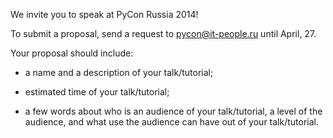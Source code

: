 We invite you to speak at PyСon Russia 2014! 

To submit a proposal, send a request to pycon@it-people.ru until April, 27. 

Your proposal should include: 

* a name and a description of your talk/tutorial; 

* estimated time of your talk/tutorial; 

* a few words about who is an audience of your talk/tutorial, a level of the audience, and what use the audience can have out of your talk/tutorial.